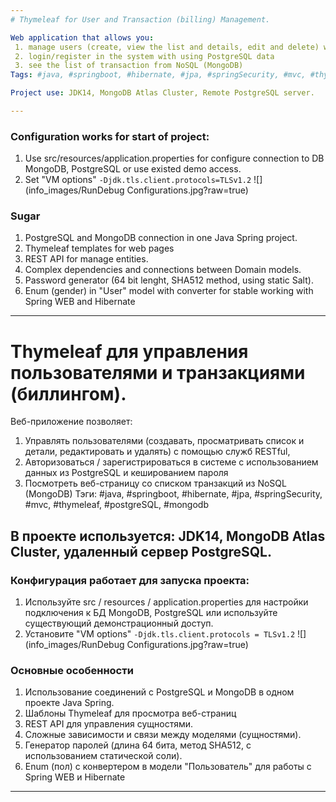 ```yaml
---
# Thymeleaf for User and Transaction (billing) Management.

Web application that allows you:
 1. manage users (create, view the list and details, edit and delete) with RESTful services,
 2. login/register in the system with using PostgreSQL data
 3. see the list of transaction from NoSQL (MongoDB)
Tags: #java, #springboot, #hibernate, #jpa, #springSecurity, #mvc, #thymeleaf, #postgreSQL, #mongodb

Project use: JDK14, MongoDB Atlas Cluster, Remote PostgreSQL server.

---
```

### Configuration works for start of project:

1. Use src/resources/application.properties for configure connection to DB MongoDB, PostgreSQL or use existed demo access.
2. Set "VM options"  `-Djdk.tls.client.protocols=TLSv1.2`
![](info_images/RunDebug Configurations.jpg?raw=true)

### Sugar 

1. PostgreSQL and MongoDB connection in one Java Spring project.
2. Thymeleaf templates for web pages
3. REST API for manage entities.
4. Complex dependencies and connections between Domain models.
5. Password generator (64 bit lenght, SHA512 method, using static Salt).
6. Enum (gender) in "User" model with converter for stable working with Spring WEB and Hibernate

---
# Thymeleaf для управления пользователями и транзакциями (биллингом).

Веб-приложение позволяет:
 1. Управлять пользователями (создавать, просматривать список и детали, редактировать и удалять) с помощью служб RESTful,
 2. Авторизоваться / зарегистрироваться в системе с использованием данных из PostgreSQL и кешированием пароля
 3. Посмотреть веб-страницу со списком транзакций из NoSQL (MongoDB)
Тэги: #java, #springboot, #hibernate, #jpa, #springSecurity, #mvc, #thymeleaf, #postgreSQL, #mongodb

В проекте используется: JDK14, MongoDB Atlas Cluster, удаленный сервер PostgreSQL.
---
### Конфигурация работает для запуска проекта:

1. Используйте src / resources / application.properties для настройки подключения к БД MongoDB, PostgreSQL или используйте существующий демонстрационный доступ.
2. Установите "VM options" `-Djdk.tls.client.protocols = TLSv1.2`
![](info_images/RunDebug Configurations.jpg?raw=true)

### Основные особенности

1. Использование соединений с PostgreSQL и MongoDB в одном проекте Java Spring.
2. Шаблоны Thymeleaf для просмотра веб-страниц
3. REST API для управления сущностями.
4. Сложные зависимости и связи между моделями (сущностями).
5. Генератор паролей (длина 64 бита, метод SHA512, с использованием статической соли).
6. Enum (пол) с конвертером в модели "Пользователь" для работы с Spring WEB и Hibernate
---
